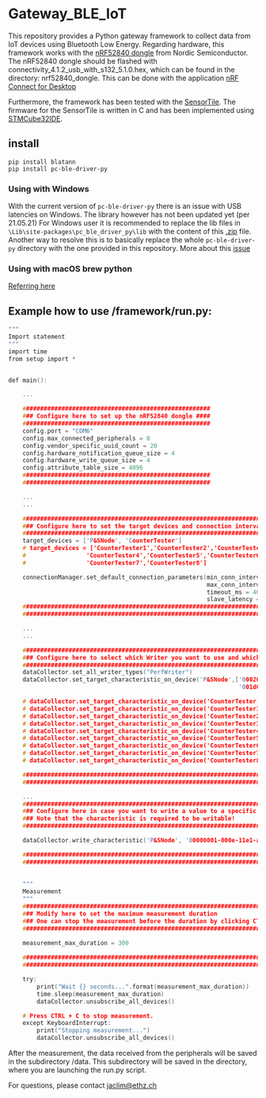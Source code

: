 # Gateway_BLE_IoT

This repository provides a Python gateway framework to collect data from IoT devices using Bluetooth Low Energy.
Regarding hardware, this framework works with the [nRF52840 dongle](https://www.nordicsemi.com/Software-and-tools/Development-Kits/nRF52840-Dongle) from Nordic Semiconductor.
The nRF52840 dongle should be flashed with connectivity_4.1.2_usb_with_s132_5.1.0.hex, which can be found in the directory: nrf52840_dongle.
This can be done with the application [nRF Connect for Desktop](https://www.nordicsemi.com/Software-and-tools/Development-Tools/nRF-Connect-for-desktop)

Furthermore, the framework has been tested with the [SensorTile](https://www.st.com/en/evaluation-tools/steval-stlkt01v1.html). The firmware for the SensorTile is written
in C and has been implemented using [STMCube32IDE](https://www.st.com/en/development-tools/stm32cubeide.html).

## install 
`pip install blatann`  
`pip install pc-ble-driver-py` 

### Using with Windows

With the current version of `pc-ble-driver-py` there is an issue with USB latencies on Windows. The library however has not been updated yet (per 21.05.21)  For Windows user it is recommended to replace the lib files in `\Lib\site-packages\pc_ble_driver_py\lib` with the content of this [.zip](https://devzone.nordicsemi.com/cfs-file/__key/communityserver-discussions-components-files/4/3157.lib.zip) file.
Another way to resolve this is to basically replace the whole `pc-ble-driver-py` directory with the one provided in this repository.
More about this [issue](https://devzone.nordicsemi.com/f/nordic-q-a/74727/pc-ble-driver-py-throughput-limited-and-maximum-amount-of-peripherals)

### Using with macOS brew python
[Referring here](https://github.com/ThomasGerstenberg/blatann#using-with-macos-brew-python)

## Example how to use /framework/run.py:

```c
"""
Import statement
"""
import time
from setup import *


def main():

    ...

    #####################################################
    ### Configure here to set up the nRF52840 dongle ####
    #####################################################
    config.port = "COM6"
    config.max_connected_peripherals = 8                     
    config.vendor_specific_uuid_count = 20
    config.hardware_notification_queue_size = 4
    config.hardware_write_queue_size = 4
    config.attribute_table_size = 4096
    #####################################################
    #####################################################

    ...
    ...

    ###############################################################################
    ### Configure here to set the target devices and connection intervals #########
    ###############################################################################
    target_devices = ['P&SNode', 'CounterTester']
    # target_devices = ['CounterTester1','CounterTester2','CounterTester3',
    #                 'CounterTester4','CounterTester5','CounterTester6',
    #                 'CounterTester7','CounterTester8']

    connectionManager.set_default_connection_parameters(min_conn_interval_ms = 30,
                                                        max_conn_interval_ms = 30,
                                                        timeout_ms = 4000,
                                                        slave_latency = 0)
    ###############################################################################
    ###############################################################################

    ...
    ...

    #################################################################################################################
    ### Configure here to select which Writer you want to use and which characteristic datas you want to collect ####
    #################################################################################################################
    dataCollector.set_all_writer_types("PerfWriter")
    dataCollector.set_target_characteristic_on_device('P&SNode',['00020000-0001-11e1-ac36-0002a5d5c51b',
                                                                 '001d0000-0001-11e1-ac36-0002a5d5c51b'])

    # dataCollector.set_target_characteristic_on_device('CounterTester', ["ad4a4041-5562-4112-9aa8-0aa23d0ce57a"])
    # dataCollector.set_target_characteristic_on_device('CounterTester1', ["ad4a4041-5562-4112-9aa8-0aa23d0ce57a"])
    # dataCollector.set_target_characteristic_on_device('CounterTester2', ["ad4a4041-5562-4112-9aa8-0aa23d0ce57a"])
    # dataCollector.set_target_characteristic_on_device('CounterTester3', ["ad4a4041-5562-4112-9aa8-0aa23d0ce57a"])
    # dataCollector.set_target_characteristic_on_device('CounterTester4', ["ad4a4041-5562-4112-9aa8-0aa23d0ce57a"])
    # dataCollector.set_target_characteristic_on_device('CounterTester5', ["ad4a4041-5562-4112-9aa8-0aa23d0ce57a"])
    # dataCollector.set_target_characteristic_on_device('CounterTester6', ["ad4a4041-5562-4112-9aa8-0aa23d0ce57a"])
    # dataCollector.set_target_characteristic_on_device('CounterTester7', ["ad4a4041-5562-4112-9aa8-0aa23d0ce57a"])
    # dataCollector.set_target_characteristic_on_device('CounterTester8', ["ad4a4041-5562-4112-9aa8-0aa23d0ce57a"])

    #################################################################################################################
    #################################################################################################################

    ...
    #########################################################################################
    ### Configure here in case you want to write a value to a specific characteristic #######
    ### Note that the characteristic is required to be writable!                      #######
    #########################################################################################

    dataCollector.write_characteristic('P&SNode', '00000001-000e-11e1-ac36-0002a5d5c51b', 1)

    #########################################################################################
    #########################################################################################
    
    
    """
    Measurement
    """
    #########################################################################################
    ### Modify here to set the maximum measurement duration                   ###############
    ### One can stop the measurement before the duration by clicking CTRL + C ###############   
    #########################################################################################
    
    measurement_max_duration = 300

    #########################################################################################
    #########################################################################################

    try:
        print("Wait {} seconds...".format(measurement_max_duration))
        time.sleep(measurement_max_duration)
        dataCollector.unsubscribe_all_devices()

    # Press CTRL + C to stop measurement.
    except KeyboardInterrupt:
        print("Stopping measurement...")
        dataCollector.unsubscribe_all_devices()    
```

After the measurement, the data received from the peripherals will be saved in the subdirectory /data. This subdirectory will be saved in the directory, where you are launching the run.py script.

For questions, please contact [jaclim@ethz.ch](jaclim@ethz.ch)



